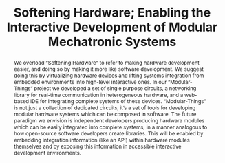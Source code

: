 ---
number: 31
title: "Softening Hardware; Enabling the Interactive Development of Modular Mechatronic Systems"

author0_name: Jake Read
author0_affiliation: MIT Center for Bits and Atoms

author1_name: Leo McElroy
author1_affiliation: Hack Club, MIT Center for Bits and Atoms

author2_name: Quentin Bolsee
author2_affiliation: Vrije Universiteit Brussel, MIT Center for Bits and Atoms


abstract: "We overload “Softening Hardware” to refer to making hardware development easier, and doing so by making it more like software development. We suggest doing this by virtualizing hardware devices and lifting systems integration from embedded environments into high-level interactive ones. In our “Modular-Things” project we developed a set of single purpose circuits, a networking library for real-time communication in heterogeneous hardware, and a web-based IDE for integrating complete systems of these devices. “Modular-Things” is not just a collection of dedicated circuits, it’s a set of tools for developing modular hardware systems which can be composed in software. The future paradigm we envision is independent developers producing hardware modules which can be easily integrated into complete systems, in a manner analogous to how open-source software developers create libraries. This will be enabled by embedding integration information (like an API) within hardware modules themselves and by exposing this information in accessible interactive development environments."

pdf: 
---